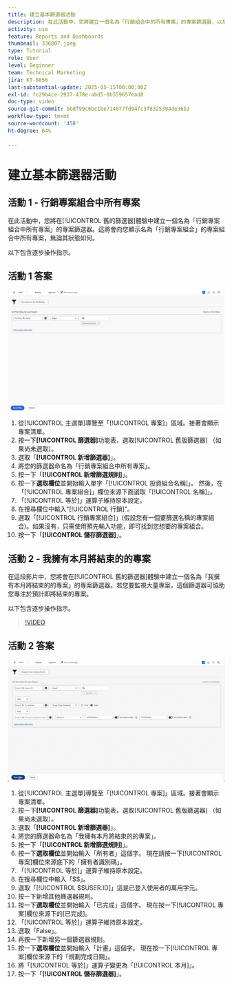```yaml
---
title: 建立基本篩選器活動
description: 在此活動中，您將建立一個名為「行銷組合中的所有專案」的專案篩選器，以及另一個名為「本月結束的我擁有的專案」專案篩選器。
activity: use
feature: Reports and Dashboards
thumbnail: 336807.jpeg
type: Tutorial
role: User
level: Beginner
team: Technical Marketing
jira: KT-8856
last-substantial-update: 2025-05-15T00:00:00Z
exl-id: fc29b4ce-2937-478e-abd5-0b559657ead0
doc-type: video
source-git-commit: bbdf99c6bc1be714077fd94fc3f8325394de36b3
workflow-type: tm+mt
source-wordcount: '458'
ht-degree: 64%

---
```


# 建立基本篩選器活動


## 活動 1 - 行銷專案組合中所有專案

在此活動中，您將在[!UICONTROL 舊的篩選器]體驗中建立一個名為「行銷專案組合中所有專案」的專案篩選器。這將會向您顯示名為「行銷專案組合」的專案組合中所有專案，無論其狀態如何。

以下包含逐步操作指示。

## 活動 1 答案

![影像顯示建立新篩選器的畫面](assets/basic-filter-activity-1.png)

1. 從[!UICONTROL 主選單]導覽至「[!UICONTROL 專案]」區域。接著會顯示專案清單。
1. 按一下&#x200B;**[!UICONTROL 篩選器]**&#x200B;功能表，選取[!UICONTROL 舊版篩選器] （如果尚未選取）。
1. 選取「**[!UICONTROL 新增篩選器]**」。
1. 將您的篩選器命名為「行銷專案組合中所有專案」。
1. 按一下「**[!UICONTROL 新增篩選規則]**」。
1. 按一下&#x200B;**選取欄位**&#x200B;並開始輸入單字「[!UICONTROL 投資組合名稱]」。 然後，在「[!UICONTROL 專案組合]」欄位來源下面選取「[!UICONTROL 名稱]」。
1. 「[!UICONTROL 等於]」運算子維持原本設定。
1. 在搜尋欄位中輸入&quot;[!UICONTROL 行銷]&quot;。
1. 選取「[!UICONTROL 行銷專案組合]」(假設您有一個要篩選名稱的專案組合)。如果沒有，只需使用預先輸入功能，即可找到您想要的專案組合。
1. 按一下「**[!UICONTROL 儲存篩選器]**」。

## 活動 2 - 我擁有本月將結束的的專案

在這段影片中，您將會在[!UICONTROL 舊的篩選器]體驗中建立一個名為「我擁有本月將結束的的專案」的專案篩選器。若您要監視大量專案，這個篩選器可協助您專注於預計即將結束的專案。

以下包含逐步操作指示。

>[!VIDEO](https://video.tv.adobe.com/v/3443390/?quality=12&learn=on&enablevpops=1&captions=chi_hant)

## 活動 2 答案

![影像顯示建立新篩選器的畫面](assets/basic-filter-activity-2.png)

1. 從[!UICONTROL 主選單]導覽至「[!UICONTROL 專案]」區域。接著會顯示專案清單。
1. 按一下&#x200B;**[!UICONTROL 篩選器]**&#x200B;功能表，選取[!UICONTROL 舊版篩選器] （如果尚未選取）。
1. 選取「**[!UICONTROL 新增篩選器]**」。
1. 將您的篩選器命名為「我擁有本月將結束的的專案」。
1. 按一下「**[!UICONTROL 新增篩選規則]**」。
1. 按一下&#x200B;**選取欄位**&#x200B;並開始輸入「所有者」這個字。 現在請按一下[!UICONTROL 專案]欄位來源底下的「擁有者識別碼」。
1. 「[!UICONTROL 等於]」運算子維持原本設定。
1. 在搜尋欄位中輸入「$$」。
1. 選取「[!UICONTROL $$USER.ID]」這是已登入使用者的萬用字元。
1. 按一下新增其他篩選器規則。
1. 按一下&#x200B;**選取欄位**&#x200B;並開始輸入「已完成」這個字。 現在按一下[!UICONTROL 專案]欄位來源下的[已完成]。
1. 「[!UICONTROL 等於]」運算子維持原本設定。
1. 選取「False」。
1. 再按一下新增另一個篩選器規則。
1. 按一下&#x200B;**選取欄位**&#x200B;並開始輸入「計畫」這個字。 現在按一下[!UICONTROL 專案]欄位來源下的「規劃完成日期」。
1. 將「[!UICONTROL 等於]」運算子變更為「[!UICONTROL 本月]」。
1. 按一下「**[!UICONTROL 儲存篩選器]**」。
